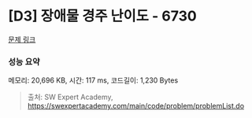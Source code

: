 # [D3] 장애물 경주 난이도 - 6730 

[문제 링크](https://swexpertacademy.com/main/code/problem/problemDetail.do?contestProbId=AWefy5x65PoDFAUh) 

### 성능 요약

메모리: 20,696 KB, 시간: 117 ms, 코드길이: 1,230 Bytes



> 출처: SW Expert Academy, https://swexpertacademy.com/main/code/problem/problemList.do